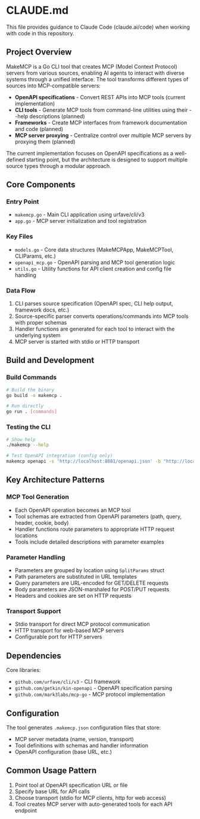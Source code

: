 # CLAUDE.md

This file provides guidance to Claude Code (claude.ai/code) when working with code in this repository.

## Project Overview

MakeMCP is a Go CLI tool that creates MCP (Model Context Protocol) servers from various sources, enabling AI agents to interact with diverse systems through a unified interface. The tool transforms different types of sources into MCP-compatible servers:

- **OpenAPI specifications** - Convert REST APIs into MCP tools (current implementation)
- **CLI tools** - Generate MCP tools from command-line utilities using their --help descriptions (planned)
- **Frameworks** - Create MCP interfaces from framework documentation and code (planned)
- **MCP server proxying** - Centralize control over multiple MCP servers by proxying them (planned)

The current implementation focuses on OpenAPI specifications as a well-defined starting point, but the architecture is designed to support multiple source types through a modular approach.

## Core Components

### Entry Point
- `makemcp.go` - Main CLI application using urfave/cli/v3
- `app.go` - MCP server initialization and tool registration

### Key Files
- `models.go` - Core data structures (MakeMCPApp, MakeMCPTool, CLIParams, etc.)
- `openapi_mcp.go` - OpenAPI parsing and MCP tool generation logic
- `utils.go` - Utility functions for API client creation and config file handling

### Data Flow
1. CLI parses source specification (OpenAPI spec, CLI help output, framework docs, etc.)
2. Source-specific parser converts operations/commands into MCP tools with proper schemas
3. Handler functions are generated for each tool to interact with the underlying system
4. MCP server is started with stdio or HTTP transport

## Build and Development

### Build Commands
```bash
# Build the binary
go build -o makemcp .

# Run directly
go run . [commands]
```

### Testing the CLI
```bash
# Show help
./makemcp --help

# Test OpenAPI integration (config only)
makemcp openapi -s 'http://localhost:8081/openapi.json' -b "http://localhost:8081" --config-only true
```

## Key Architecture Patterns

### MCP Tool Generation
- Each OpenAPI operation becomes an MCP tool
- Tool schemas are extracted from OpenAPI parameters (path, query, header, cookie, body)
- Handler functions route parameters to appropriate HTTP request locations
- Tools include detailed descriptions with parameter examples

### Parameter Handling
- Parameters are grouped by location using `SplitParams` struct
- Path parameters are substituted in URL templates
- Query parameters are URL-encoded for GET/DELETE requests
- Body parameters are JSON-marshaled for POST/PUT requests
- Headers and cookies are set on HTTP requests

### Transport Support
- Stdio transport for direct MCP protocol communication
- HTTP transport for web-based MCP servers
- Configurable port for HTTP servers

## Dependencies

Core libraries:
- `github.com/urfave/cli/v3` - CLI framework
- `github.com/getkin/kin-openapi` - OpenAPI specification parsing
- `github.com/mark3labs/mcp-go` - MCP protocol implementation

## Configuration

The tool generates `.makemcp.json` configuration files that store:
- MCP server metadata (name, version, transport)
- Tool definitions with schemas and handler information
- OpenAPI configuration (base URL, etc.)

## Common Usage Pattern

1. Point tool at OpenAPI specification URL or file
2. Specify base URL for API calls
3. Choose transport (stdio for MCP clients, http for web access)
4. Tool creates MCP server with auto-generated tools for each API endpoint